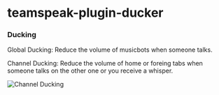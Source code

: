# teamspeak-plugin-ducker

### Ducking
Global Ducking: Reduce the volume of musicbots when someone talks.

Channel Ducking: Reduce the volume of home or foreing tabs when someone talks on the other one or you receive a whisper.

![Channel Ducking](https://github.com/thorwe/CrossTalk/raw/master/misc/ct_screenie_duck.png "Channel Ducking")
